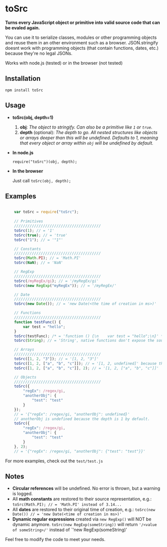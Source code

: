 toSrc
========

**Turns every JavaScript object or primitive into valid source
code that can be evaled again.**

You can use it to serialize classes, modules or other programming objects
and reuse them in an other environment such as a browser. JSON.stringify doesnt work with programming objects (that contain functions, dates, etc.) because they're no legal JSONs.

Works with node.js (tested) or in the browser (not tested)

Installation
------------
`npm install toSrc`

Usage
-----
* **toSrc(obj, depth=1)**

    1. **obj**: *The object to stringify. Can also be a primitive like `1` or `true`.*
    2. **depth** (optional): *The depth to go. All nested structures like objects or arrays deeper than this will be undefined. Defaults to 1, meaning that every object or array within ```obj``` will be undefined by default.*

* **In node.js**

    `require("toSrc")(obj, depth);`

* **In the browser**

    Just call `toSrc(obj, depth);`


Examples
-----

```javascript

    var toSrc = require("toSrc");
    
    // Primitives
    ///////////////////////////////////////
    toSrc(1); // = '1'
    toSrc(true); // = 'true'
    toSrc("1"); // = '"1"'

    // Constants
    ///////////////////////////////////////
    toSrc(Math.PI); // = 'Math.PI'
    toSrc(NaN); // = 'NaN'

    // RegExp
    ///////////////////////////////////////
    toSrc(/myRegEx/gi); // = '/myRegEx/gi'
    toSrc(new RegExp("myRegEx")); // = '/myRegEx/'

    // Date
    ///////////////////////////////////////
    toSrc(new Date()); // = 'new Date(<the time of creation in ms>)'

    // Functions
    ///////////////////////////////////////
    function testFunc() {
        var test = "hello";
    }
    toSrc(testFunc); /* = 'function () {\n    var test = "hello";\n}' */
    toSrc(String); // = 'String', native functions don't expose the source code

    // Arrays
    ///////////////////////////////////////
    toSrc([1, 2, "3"]); // = '[1, 2, "3"]'
    toSrc([1, 2, ["a", "b", "c"]]); // = '[1, 2, undefined]' because the depth is 1 by default
    toSrc([1, 2, ["a", "b", "c"]], 2); // = '[1, 2, ["a", "b", "c"]]'

    // Objects
    ///////////////////////////////////////
    toSrc({
        "regEx": /regex/gi,
        "anotherObj": {
            "test": "test"
        }
    });
    // = '{"regEx": /regex/gi, "anotherObj": undefined}'
    // anotherObj is undefined because the depth is 1 by default.
    toSrc({
        "regEx": /regex/gi,
        "anotherObj": {
            "test": "test"
        }
    }, 2);
    // = '{"regEx": /regex/gi, "anotherObj": {"test": "test"}}'

```

For more examples, check out the `test/test.js`

Notes
-----
* **Circular references** will be undefined. No error is thrown, but a warning is logged.
* All **math constants** are restored to their source representation, e.g.: `toSrc(Math.PI); // = 'Math.PI' instead of 3.14...`
* All **dates** are restored to their original time of creation, e.g.: `toSrc(new Date()) // = 'new Date(<time of creation in ms>)'`
* **Dynamic regular expressions** created via `new RegExp()` will NOT be dynamic anymore. `toSrc(new RegExp(someString))` will return `'/<value of someString>/'` instead of `'new RegExp(someString)'

Feel free to modify the code to meet your needs.